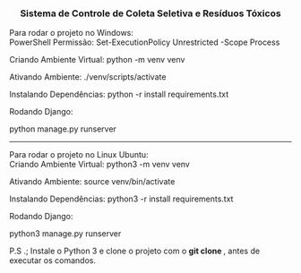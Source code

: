 <h3 align='center'>Sistema de Controle de Coleta Seletiva e Resíduos Tóxicos</h3>

Para rodar o projeto no Windows:
<br>
PowerShell Permissão: Set-ExecutionPolicy Unrestricted -Scope Process

Criando Ambiente Virtual: python -m venv venv

Ativando Ambiente: ./venv/scripts/activate

Instalando Dependências: python -r install requirements.txt

Rodando Django:

python manage.py runserver

-----------------------------

Para rodar o projeto no Linux Ubuntu:
<br>
Criando Ambiente Virtual: python3 -m venv venv

Ativando Ambiente: source venv/bin/activate

Instalando Dependências: python3 -r install requirements.txt

Rodando Django:

python3 manage.py runserver

P.S .; Instale o Python 3 e clone o projeto com o <strong> git clone </strong>, antes de executar os comandos.
